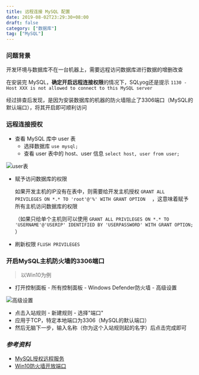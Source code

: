 ```yaml
---
title: 远程连接 MySQL 配置
date: 2019-08-02T23:29:30+08:00
draft: false
category: ["数据库"]
tag: ["MySQL"]
---
```


### 问题背景

开发环境与数据库不在一台机器上，需要远程访问数据库进行数据的增删改查

在安装完 MySQL，**确定开启远程连接权限**的情况下，SQLyog还是提示 `1130 - Host XXX is not allowed to connect to this MySQL server`

经过排查后发现，是因为安装数据库的机器的防火墙阻止了3306端口（MySQL的默认端口），将其开启即可顺利访问

### 远程连接授权

- 查看 MySQL 库中 user 表
  - 选择数据库 `use mysql;`
  - 查看 user 表中的 host、user 信息 `select host, user from user;`

![user表](https://i.loli.net/2019/08/03/eQpOjSBJl9vKk1U.png "user表")

- 赋予访问数据库的权限

  如果开发主机的IP没有在表中，则需要给开发主机授权
  ` GRANT ALL PRIVILEGES ON *.* TO 'root'@'%' WITH GRANT OPTION   ` ，这意味着赋予所有主机访问数据库的权限

  （如果只给单个主机则可以使用 ` GRANT ALL PRIVILEGES ON *.* TO 'USERNAME'@'USERIP' IDENTIFIED BY 'USERPASSWORD' WITH GRANT OPTION;  ` ）

- 刷新权限 `FLUSH PRIVILEGES`

### 开启MySQL主机防火墙的3306端口

> 以Win10为例

- 打开控制面板 - 所有控制面板 - Windows Defender防火墙 - 高级设置

![高级设置](https://i.loli.net/2019/08/03/Hb6LNcRUMAKpqCT.png)

- 点击入站规则 - 新建规则 - 选择"端口"
- 应用于TCP，特定本地端口为3306（MySQL的默认端口）
- 然后无脑下一步，输入名称（你为这个入站规则起的名字）后点击完成即可

### _参考资料_

- [MySQL授权远程服务](https://gwh-08.iteye.com/blog/1396490)
- [Win10防火墙开放端口](https://jingyan.baidu.com/article/09ea3ede7311dec0afde3977.html)
